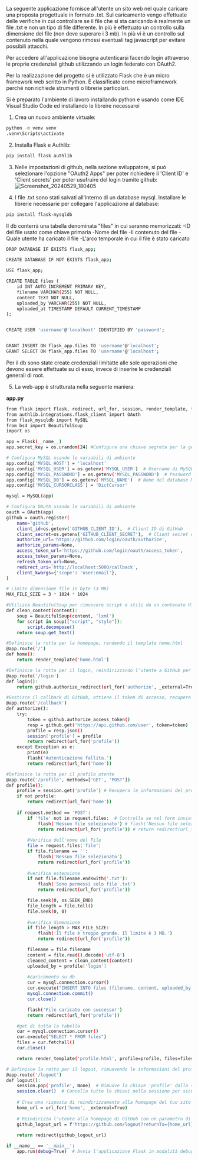 La seguente applicazione fornisce all'utente un sito web nel quale caricare una proposta progettuale in formato .txt. Sul caricamento vengo effettuate delle verifiche in cui controllare se il file che si sta caricando è realmente un file .txt
e non un tipo di file differente. In più è effettuato un controllo sulla dimensione del file (non deve superare i 3 mb). In più vi è un controllo sul contenuto nella quale vengono rimossi eventuali tag javascript per evitare possibili attacchi.

Per accedere all'applicazione bisogna autenticarsi facendo login attraverso le proprie credenziali github utilizzando un login federato con OAuth2.

Per la realizzazione del progetto si è utilizzato Flask che è un micro framework web scritto in Python. È classificato come microframework perché non richiede strumenti o librerie particolari.

Si è preparato l'ambiente di lavoro installando python e usando come IDE Visual Studio Code ed installando le libreire necessarei

1) Crea un nuovo ambiente virtuale:
``` bash
python -m venv venv
.venv\Scripts\activate
```


2) Installa Flask e Authlib:
``` bash
pip install flask authlib
```


3) Nelle impostazioni di github, nella sezione sviluppatore, si può selezionare l'opzione "OAuth2 Apps" per poter richiedere il 'Client ID'  e 'Client secrets' per poter usufruire del login tramite github:
![Screenshot_20240529_180405](https://github.com/FrancescoScarci/SAOS-SI_Project/assets/170801341/7f72ff28-55ef-4934-a4e8-3ba1bfb43b30)


4) I file .txt sono stati salvati all'interno di un database mysql. Installare le librerie necessarie per collegare l'applicazione al database:
``` bash
pip install flask-mysqldb
```
Il db conterrà una tabella denominata "files" in cui saranno memorizzati:
-ID del file usato come chiave primaria
-Nome del file
-Il contenuto del file
-Quale utente ha caricato il file
-L'arco temporale in cui il file è stato caricato
``` bash
DROP DATABASE IF EXISTS flask_app;

CREATE DATABASE IF NOT EXISTS flask_app;

USE flask_app;

CREATE TABLE files (
    id INT AUTO_INCREMENT PRIMARY KEY,
    filename VARCHAR(255) NOT NULL,
    content TEXT NOT NULL,
    uploaded_by VARCHAR(255) NOT NULL,
    uploaded_at TIMESTAMP DEFAULT CURRENT_TIMESTAMP
);


CREATE USER 'username'@'localhost' IDENTIFIED BY 'password';


GRANT INSERT ON flask_app.files TO 'username'@'localhost';
GRANT SELECT ON flask_app.files TO 'username'@'localhost';
```
Per il db sono state create credenziali limitatte alle sole operazioni che devono essere effettuate su di esso, invece di inserire le credenziali generali di root.

5) La web-app è strutturata nella seguente maniera:

**app.py**
``` bash
from flask import Flask, redirect, url_for, session, render_template, flash, request
from authlib.integrations.flask_client import OAuth
from flask_mysqldb import MySQL
from bs4 import BeautifulSoup
import os

app = Flask(__name__)
app.secret_key = os.urandom(24) #Configura una chiave segreta per la gestione delle sessioni.

# Configura MySQL usando le variabili di ambiente
app.config['MYSQL_HOST'] = 'localhost'
app.config['MYSQL_USER'] = os.getenv('MYSQL_USER')  # Username di MySQL
app.config['MYSQL_PASSWORD'] = os.getenv('MYSQL_PASSWORD')  # Password di MySQL
app.config['MYSQL_DB'] = os.getenv('MYSQL_NAME')  # Nome del database MySQL
app.config['MYSQL_CURSORCLASS'] = 'DictCursor'

mysql = MySQL(app)

# Configura OAuth usando le variabili di ambiente
oauth = OAuth(app)
github = oauth.register(
    name='github',
    client_id=os.getenv('GITHUB_CLIENT_ID'),  # Client ID di GitHub
    client_secret=os.getenv('GITHUB_CLIENT_SECRET'),  # Client secret di GitHub
    authorize_url='https://github.com/login/oauth/authorize',
    authorize_params=None,
    access_token_url='https://github.com/login/oauth/access_token',
    access_token_params=None,
    refresh_token_url=None,
    redirect_uri='http://localhost:5000/callback',
    client_kwargs={'scope': 'user:email'},
)

# Limite dimensione file in byte (3 MB)
MAX_FILE_SIZE = 3 * 1024 * 1024

#Utilizza BeautifulSoup per rimuovere script e stili da un contenuto HTML
def clean_content(content):
    soup = BeautifulSoup(content, 'lxml')
    for script in soup(["script", "style"]):
        script.decompose()
    return soup.get_text()

#Definisce la rotta per la homepage, rendendo il template home.html
@app.route('/')
def home():
    return render_template('home.html')

#Definisce la rotta per il login, reindirizzando l'utente a GitHub per l'autenticazione OAuth
@app.route('/login')
def login():
    return github.authorize_redirect(url_for('authorize', _external=True))

#Gestisce il callback di GitHub, ottiene il token di accesso, recupera il profilo utente e lo salva nella sessione
@app.route('/callback')
def authorize():
    try:
        token = github.authorize_access_token()
        resp = github.get('https://api.github.com/user', token=token)
        profile = resp.json()
        session['profile'] = profile
        return redirect(url_for('profile'))
    except Exception as e:
        print(e)
        flash('Autenticazione fallita.')
        return redirect(url_for('home'))

#Definisce la rotta per il profilo utente
@app.route('/profile', methods=['GET', 'POST'])
def profile():
    profile = session.get('profile') # Recupera le informazioni del profilo dalla sessione. 
    if not profile:
        return redirect(url_for('home'))
    
    if request.method == 'POST':
        if 'file' not in request.files:  # Controlla se nel form inviato è presente un file
            flash('Nessun file selezionato') # flash('Nessun file selezionato'): Mostra un messaggio di errore all'utente.
            return redirect(url_for('profile')) # return redirect(url_for('profile')): Reindirizza nuovamente alla pagina del profilo
        
        #Verifica dell'nome del File
        file = request.files['file'] 
        if file.filename == '':
            flash('Nessun file selezionato')
            return redirect(url_for('profile'))
        
        #verifica estensione
        if not file.filename.endswith('.txt'):
            flash('Sono permessi solo file .txt')
            return redirect(url_for('profile'))

        file.seek(0, os.SEEK_END)
        file_length = file.tell()
        file.seek(0, 0)
        
        #verifica dimensione
        if file_length > MAX_FILE_SIZE:
            flash('Il file è troppo grande. Il limite è 3 MB.')
            return redirect(url_for('profile'))

        filename = file.filename
        content = file.read().decode('utf-8')
        cleaned_content = clean_content(content)
        uploaded_by = profile['login']
        
        #caricamento su db
        cur = mysql.connection.cursor()
        cur.execute("INSERT INTO files (filename, content, uploaded_by) VALUES (%s, %s, %s)", (filename, cleaned_content, uploaded_by))
        mysql.connection.commit()
        cur.close()

        flash('File caricato con successo!')
        return redirect(url_for('profile'))

    #get di tutta la tabella
    cur = mysql.connection.cursor()
    cur.execute("SELECT * FROM files")
    files = cur.fetchall()
    cur.close()

    return render_template('profile.html', profile=profile, files=files)

# Definisce la rotta per il logout, rimuovendo le informazioni del profilo dalla sessione e reindirizzando l'utente alla homepage
@app.route('/logout')
def logout():
    session.pop('profile', None)  # Rimuove la chiave 'profile' dalla sessione
    session.clear()  # Cancella tutte le chiavi nella sessione per sicurezza
    
    # Crea una risposta di reindirizzamento alla homepage del tuo sito
    home_url = url_for('home', _external=True)
    
    # Reindirizza l'utente alla homepage di GitHub con un parametro di query che riporta l'utente al tuo sito
    github_logout_url = f'https://github.com/logout?returnTo={home_url}'
    
    return redirect(github_logout_url)

if __name__ == '__main__':
    app.run(debug=True)  # Avvia l'applicazione Flask in modalità debug
```
